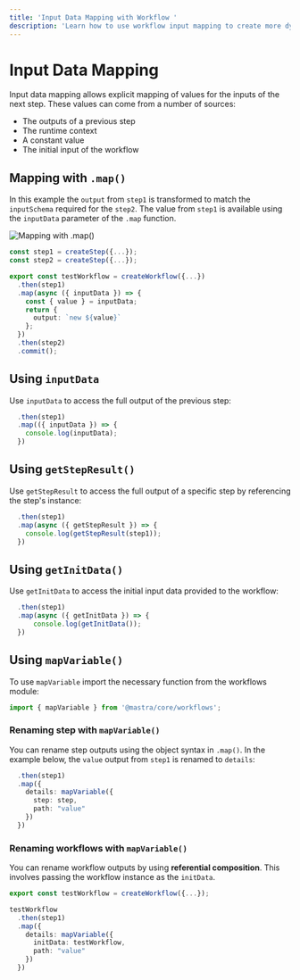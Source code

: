 ```yaml
---
title: 'Input Data Mapping with Workflow '
description: 'Learn how to use workflow input mapping to create more dynamic data flows in your Mastra workflows.'
---
```


# Input Data Mapping

Input data mapping allows explicit mapping of values for the inputs of the next step. These values can come from a number of sources:

- The outputs of a previous step
- The runtime context
- A constant value
- The initial input of the workflow

## Mapping with `.map()`

In this example the `output` from `step1` is transformed to match the `inputSchema` required for the `step2`. The value from `step1` is available using the `inputData` parameter of the `.map` function.

![Mapping with .map()](/img/workflows/workflows-data-mapping-map.jpg)

```typescript {9} filename="src/mastra/workflows/test-workflow.ts" showLineNumbers copy
const step1 = createStep({...});
const step2 = createStep({...});

export const testWorkflow = createWorkflow({...})
  .then(step1)
  .map(async ({ inputData }) => {
    const { value } = inputData;
    return {
      output: `new ${value}`
    };
  })
  .then(step2)
  .commit();
```

## Using `inputData`

Use `inputData` to access the full output of the previous step:

```typescript {3} filename="src/mastra/workflows/test-workflow.ts" showLineNumbers copy
  .then(step1)
  .map(({ inputData }) => {
    console.log(inputData);
  })
```

## Using `getStepResult()`

Use `getStepResult` to access the full output of a specific step by referencing the step's instance:

```typescript {3} filename="src/mastra/workflows/test-workflow.ts" showLineNumbers copy
  .then(step1)
  .map(async ({ getStepResult }) => {
    console.log(getStepResult(step1));
  })
```

## Using `getInitData()`

Use `getInitData` to access the initial input data provided to the workflow:

```typescript {3} filename="src/mastra/workflows/test-workflow.ts" showLineNumbers copy
  .then(step1)
  .map(async ({ getInitData }) => {
      console.log(getInitData());
  })
```

## Using `mapVariable()`

To use `mapVariable` import the necessary function from the workflows module:

```typescript filename="src/mastra/workflows/test-workflow.ts" showLineNumbers copy
import { mapVariable } from '@mastra/core/workflows';
```

### Renaming step with `mapVariable()`

You can rename step outputs using the object syntax in `.map()`. In the example below, the `value` output from `step1` is renamed to `details`:

```typescript {3-6} filename="src/mastra/workflows/test-workflow.ts" showLineNumbers copy
  .then(step1)
  .map({
    details: mapVariable({
      step: step,
      path: "value"
    })
  })
```

### Renaming workflows with `mapVariable()`

You can rename workflow outputs by using **referential composition**. This involves passing the workflow instance as the `initData`.

```typescript {6-9} filename="src/mastra/workflows/test-workflow.ts" showLineNumbers copy
export const testWorkflow = createWorkflow({...});

testWorkflow
  .then(step1)
  .map({
    details: mapVariable({
      initData: testWorkflow,
      path: "value"
    })
  })
```
